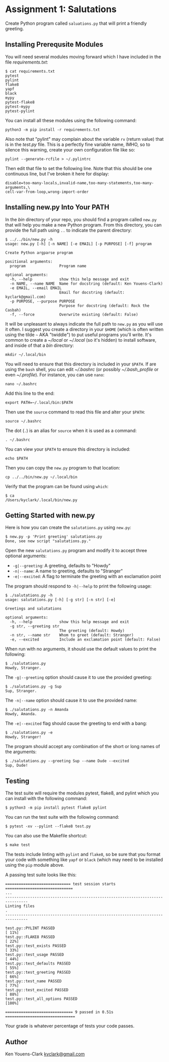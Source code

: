 # Assignment 1: Salutations

Create Python program called `saluations.py` that will print a friendly greeting.

## Installing Prerequsite Modules

You will need several modules moving forward which I have included in the file _requirements.txt_:

```
$ cat requirements.txt
pytest
pylint
flake8
yapf
black
mypy
pytest-flake8
pytest-mypy
pytest-pylint
```

You can install all these modules using the following command:

```
python3 -m pip install -r requirements.txt
```

Also note that "pylint" may complain about the variable `rv` (return value) that is in the _test.py_ file.
This is a perfectly fine variable name, IMHO, so to silence this warning, create your own configuration file like so:

```
pylint --generate-rcfile > ~/.pylintrc
```

Then edit that file to set the following line.
Note that this should be one continuous line, but I've broken it here for display:

```
disable=too-many-locals,invalid-name,too-many-statements,too-many-arguments,\
cell-var-from-loop,wrong-import-order
```

## Installing new.py Into Your PATH

In the _bin_ directory of your repo, you should find a program called `new.py` that will help you make a new Python program.
From this directory, you can provide the full path using `..` to indicate the parent directory:

```
$ ../../bin/new.py -h
usage: new.py [-h] [-n NAME] [-e EMAIL] [-p PURPOSE] [-f] program

Create Python argparse program

positional arguments:
  program               Program name

optional arguments:
  -h, --help            show this help message and exit
  -n NAME, --name NAME  Name for docstring (default: Ken Youens-Clark)
  -e EMAIL, --email EMAIL
                        Email for docstring (default: kyclark@gmail.com)
  -p PURPOSE, --purpose PURPOSE
                        Purpose for docstring (default: Rock the Casbah)
  -f, --force           Overwrite existing (default: False)
```

It will be unpleasant to always indicate the full path to `new.py` as you will use it often.
I suggest you create a directory in your `$HOME` (which is often written using the tilde `~` AKA "twiddle") to put useful programs you'll write.
It's common to create a _~/local_ or _~/.local_ (so it's hidden) to install software, and inside of that a _bin_ directory:

```
mkdir ~/.local/bin
```

You will need to ensure that this directory is included in your `$PATH`.
If are using the `bash` shell, you can edit _~/.bashrc_ (or possibly _~/.bash_profile_ or even _~/.profile_).
For instance, you can use `nano`:

```
nano ~/.bashrc
```

Add this line to the end:

```
export PATH=~/.local/bin:$PATH
```

Then use the `source` command to read this file and alter your `$PATH`:

```
source ~/.bashrc
```

The dot (`.`) is an alias for `source` when it is used as a command:

```
. ~/.bashrc
```

You can view your `$PATH` to ensure this directory is included:

```
echo $PATH
```

Then you can copy the `new.py` program to that location:

```
cp ../../bin/new.py ~/.local/bin
```

Verify that the program can be found using `which`:

```
$ ca
/Users/kyclark/.local/bin/new.py
```

## Getting Started with new.py

Here is how you can create the `salutations.py` using `new.py`:

```
$ new.py -p 'Print greeting' salutations.py
Done, see new script "salutations.py."
```

Open the new `salutations.py` program and modify it to accept three optional arguments:

* `-g|--greeting`: A greeting, defaults to "Howdy"
* `-n|--name`: A name to greeting, defaults to "Stranger"
* `-e|--excited`: A flag to terminate the greeting with an exclamation point

The program should respond to `-h|--help` to print the following usage:

```
$ ./salutations.py -h
usage: salutations.py [-h] [-g str] [-n str] [-e]

Greetings and salutations

optional arguments:
  -h, --help            show this help message and exit
  -g str, --greeting str
                        The greeting (default: Howdy)
  -n str, --name str    Whom to greet (default: Stranger)
  -e, --excited         Include an exclamation point (default: False)
```

When run with no arguments, it should use the default values to print the following:

```
$ ./salutations.py
Howdy, Stranger.
```

The `-g|--greeting` option should cause it to use the provided greeting:

```
$ ./salutations.py -g Sup
Sup, Stranger.
```

The `-n|--name` option should cause it to use the provided name:

```
$ ./salutations.py -n Amanda
Howdy, Amanda.
```

The `-e|--excited` flag should cause the greeting to end with a bang:

```
$ ./salutations.py -e
Howdy, Stranger!
```

The program should accept any combination of the short or long names of the arguments:

```
$ ./salutations.py --greeting Sup --name Dude --excited
Sup, Dude!
```

## Testing

The test suite will require the modules pytest, flake8, and pylint which you can install with the following command:

```
$ python3 -m pip install pytest flake8 pylint
```

You can run the test suite with the following command:

```
$ pytest -xv --pylint --flake8 test.py
```

You can also use the Makefile shortcut:

```
$ make test
```

The tests include linting with `pylint` and `flake8`, so be sure that you format your code with something like `yapf` or `black` (which may need to be installed using the `pip` module above.

A passing test suite looks like this:

```
============================= test session starts ==============================
...
--------------------------------------------------------------------------------
Linting files
.
--------------------------------------------------------------------------------

test.py::PYLINT PASSED                                                   [ 11%]
test.py::FLAKE8 PASSED                                                   [ 22%]
test.py::test_exists PASSED                                              [ 33%]
test.py::test_usage PASSED                                               [ 44%]
test.py::test_defaults PASSED                                            [ 55%]
test.py::test_greeting PASSED                                            [ 66%]
test.py::test_name PASSED                                                [ 77%]
test.py::test_excited PASSED                                             [ 88%]
test.py::test_all_options PASSED                                         [100%]

============================== 9 passed in 0.51s ===============================
```

Your grade is whatever percentage of tests your code passes.

## Author

Ken Youens-Clark <kyclark@gmail.com>
